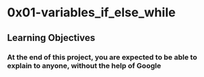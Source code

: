 
# 0x01-variables_if_else_while

## Learning Objectives
### At the end of this project, you are expected to be able to explain to anyone, without the help of Google
